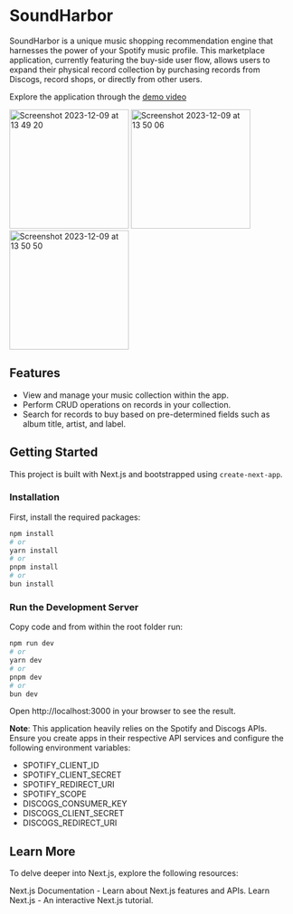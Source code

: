 # SoundHarbor
SoundHarbor is a unique music shopping recommendation engine that harnesses the power of your Spotify music profile. This marketplace application, currently featuring the buy-side user flow, allows users to expand their physical record collection by purchasing records from Discogs, record shops, or directly from other users.

Explore the application through the [demo video](https://youtu.be/ZdokbTWFBEQ)

<img width="211" alt="Screenshot 2023-12-09 at 13 49 20" src="https://github.com/simplyjuanc/SoundHarbor/assets/37302562/f673018e-4bbb-46f9-8ba0-26dc7cb6e4a2">

<img width="211" alt="Screenshot 2023-12-09 at 13 50 06" src="https://github.com/simplyjuanc/SoundHarbor/assets/37302562/9cc6f5b2-19db-4754-8388-abd5d91f3288">

<img width="211" alt="Screenshot 2023-12-09 at 13 50 50" src="https://github.com/simplyjuanc/SoundHarbor/assets/37302562/6c87493c-683a-4337-8838-1c3edeb62c56">



## Features
- View and manage your music collection within the app.
- Perform CRUD operations on records in your collection.
- Search for records to buy based on pre-determined fields such as album title, artist, and label.

## Getting Started
This project is built with Next.js and bootstrapped using `create-next-app`.

### Installation
First, install the required packages:

```bash
npm install
# or
yarn install
# or
pnpm install
# or
bun install
```

### Run the Development Server

Copy code and from within the root folder run:

```bash
npm run dev
# or
yarn dev
# or
pnpm dev
# or
bun dev
```

Open http://localhost:3000 in your browser to see the result.

**Note**: This application heavily relies on the Spotify and Discogs APIs. Ensure you create apps in their respective API services and configure the following environment variables:

- SPOTIFY_CLIENT_ID
- SPOTIFY_CLIENT_SECRET
- SPOTIFY_REDIRECT_URI
- SPOTIFY_SCOPE
- DISCOGS_CONSUMER_KEY
- DISCOGS_CLIENT_SECRET
- DISCOGS_REDIRECT_URI


## Learn More
To delve deeper into Next.js, explore the following resources:

Next.js Documentation - Learn about Next.js features and APIs.
Learn Next.js - An interactive Next.js tutorial.
